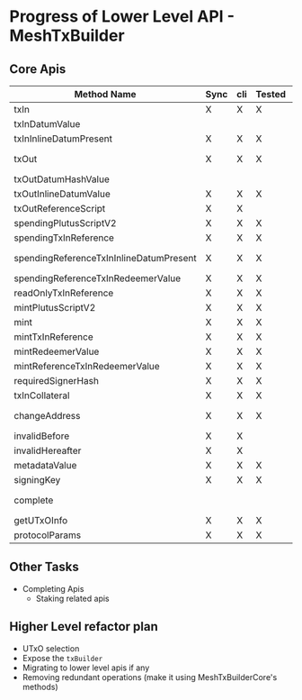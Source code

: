 # Progress of Lower Level API - MeshTxBuilder

## Core Apis

| Method Name                             | Sync | cli | Tested | Remarks                               |
| --------------------------------------- | ---- | --- | ------ | ------------------------------------- |
| txIn                                    | X    | X   | X      |                                       |
| txInDatumValue                          |      |     |        |                                       |
| txInInlineDatumPresent                  | X    | X   | X      |                                       |
| txOut                                   | X    | X   | X      | automate minUTxO not tested                                   |
| txOutDatumHashValue                     |      |     |        |                                       |
| txOutInlineDatumValue                   | X    | X   | X      |                                       |
| txOutReferenceScript                    | X    | X   |        |                                       |
| spendingPlutusScriptV2                  | X    | X   | X      |                                       |
| spendingTxInReference                   | X    | X   | X      |                                       |
| spendingReferenceTxInInlineDatumPresent | X    | X   | X      | Identical with txInInlineDatumPresent |
| spendingReferenceTxInRedeemerValue      | X    | X   | X      |                                       |
| readOnlyTxInReference                   | X    | X   | X      |                                       |
| mintPlutusScriptV2                      | X    | X   | X      |                                       |
| mint                                    | X    | X   | X      |                                       |
| mintTxInReference                       | X    | X   | X      |                                       |
| mintRedeemerValue                       | X    | X   | X      |                                       |
| mintReferenceTxInRedeemerValue          | X    | X   | X      |                                       |
| requiredSignerHash                      | X    | X   | X      |                                       |
| txInCollateral                          | X    | X   | X      |                                       |
| changeAddress                           | X    | X   | X      | Collateral return is not tested                                      |
| invalidBefore                           | X    | X   |        |                                       |
| invalidHereafter                        | X    | X   |        |                                       |
| metadataValue                           | X    | X   | X      |                                       |
| signingKey                              | X    | X   | X      |                                       |
| complete                                |      |     |        | TODO: EvaluateTx / Collateral returns |
| getUTxOInfo                             | X    | X   | X      |                                       |
| protocolParams                          | X    | X   | X      |                                       |

## Other Tasks

- Completing Apis
  - Staking related apis

## Higher Level refactor plan

- UTxO selection
- Expose the `txBuilder`
- Migrating to lower level apis if any
- Removing redundant operations (make it using MeshTxBuilderCore's methods)
